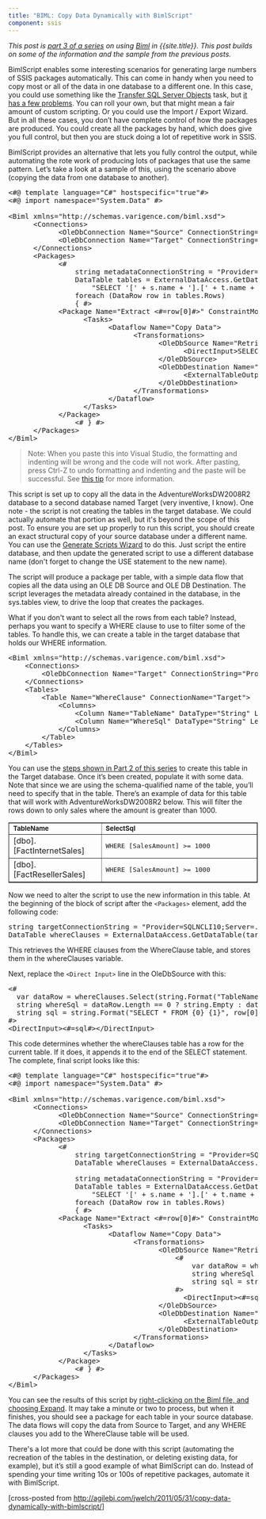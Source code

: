 ```yaml
---
title: "BIML: Copy Data Dynamically with BimlScript"
component: ssis
---
```


*This post is [part 3 of a series](http://agilebi.com/jwelch/2011/05/13/biml-functionality-in-bids-helper/) on using
[Biml](http://www.varigence.com/documentation/biml/) in {{site.title}}. This post builds on some of the information and the sample from the previous posts.*

BimlScript enables some interesting scenarios for generating large numbers of SSIS packages automatically. This can come in handy when you need to copy most or all of the data in one database to a different one. In this case, you could use something like the [Transfer SQL Server Objects](http://msdn.microsoft.com/en-us/library/ms142159.aspx) task, but [it has a few problems](http://blogs.msdn.com/b/mattm/archive/2007/04/18/roll-your-own-transfer-sql-server-objects-task.aspx). You can roll your own, but that might mean a fair amount of custom scripting. Or you could use the Import / Export Wizard. But in all these cases, you don&rsquo;t have complete control of how the packages are produced. You could create all the packages by hand, which does give you full control, but then you are stuck doing a lot of repetitive work in SSIS.

BimlScript provides an alternative that lets you fully control the output, while automating the rote work of producing lots of packages that use the same pattern. Let&rsquo;s take a look at a sample of this, using the scenario above (copying the data from one database to another).

<pre>&lt;#@ template language=&quot;C#&quot; hostspecific=&quot;true&quot;#&gt;
&lt;#@ import namespace=&quot;System.Data&quot; #&gt;
      
&lt;Biml xmlns=&quot;http://schemas.varigence.com/biml.xsd&quot;&gt;
      &lt;Connections&gt;
            &lt;OleDbConnection Name=&quot;Source&quot; ConnectionString=&quot;Provider=SQLNCLI10;Server=.;Initial Catalog=AdventureWorksDW2008R2;Integrated Security=SSPI;&quot;/&gt;
            &lt;OleDbConnection Name=&quot;Target&quot; ConnectionString=&quot;Provider=SQLNCLI10;Server=.;Initial Catalog=Target;Integrated Security=SSPI;&quot;/&gt;
      &lt;/Connections&gt;
      &lt;Packages&gt;
            &lt;# 
                string metadataConnectionString = &quot;Provider=SQLNCLI10;Server=.;Initial Catalog=AdventureWorksDW2008R2;Integrated Security=SSPI;&quot;;
                DataTable tables = ExternalDataAccess.GetDataTable(metadataConnectionString, 
                    &quot;SELECT '[' &#43; s.name &#43; '].[' &#43; t.name &#43; ']' FROM sys.tables t INNER JOIN sys.schemas s on t.schema_id = s.schema_id&quot;);
                foreach (DataRow row in tables.Rows)
                { #&gt;
            &lt;Package Name=&quot;Extract &lt;#=row[0]#&gt;&quot; ConstraintMode=&quot;Linear&quot; AutoCreateConfigurationsType=&quot;None&quot;&gt;
                  &lt;Tasks&gt;
                        &lt;Dataflow Name=&quot;Copy Data&quot;&gt; 
                              &lt;Transformations&gt;
                                    &lt;OleDbSource Name=&quot;Retrieve Data&quot; ConnectionName=&quot;Source&quot;&gt;
                                          &lt;DirectInput&gt;SELECT * FROM &lt;#=row[0]#&gt;&lt;/DirectInput&gt;
                                    &lt;/OleDbSource&gt;
                                    &lt;OleDbDestination Name=&quot;Insert Data&quot; ConnectionName=&quot;Target&quot;&gt;
                                          &lt;ExternalTableOutput Table=&quot;&lt;#=row[0]#&gt;&quot;/&gt;
                                    &lt;/OleDbDestination&gt;
                              &lt;/Transformations&gt;
                        &lt;/Dataflow&gt;
                  &lt;/Tasks&gt;
            &lt;/Package&gt;
                &lt;# } #&gt;
      &lt;/Packages&gt;
&lt;/Biml&gt;</pre>

>Note: When you paste this into Visual Studio, the formatting and indenting will be wrong and the code will not work. After pasting, press Ctrl-Z to undo formatting and indenting and the paste will be successful. See [this
 tip](http://bimlscript.com/Walkthrough/Details/45) for more information.

This script is set up to copy all the data in the AdventureWorksDW2008R2 database to a second database named Target (very inventive, I know). One note - the script is not creating the tables in the target database. We could actually automate that portion as well, but it's beyond the scope of this post. To ensure you are set up properly to run this script, you should create an exact structural copy of your source database under a different name. You can use the [Generate Scripts Wizard](http://msdn.microsoft.com/en-us/library/ms178078(v=SQL.105)) to do this. Just script the entire database, and then update the generated script to use a different database name (don't forget to change the USE statement to the new name).

The script will produce a package per table, with a simple data flow that copies all the data using an OLE DB Source and OLE DB Destination. The script leverages the metadata already contained in the database, in the sys.tables view, to drive the loop that creates the packages.

What if you don't want to select all the rows from each table? Instead, perhaps you want to specify a WHERE clause to use to filter some of the tables. To handle this, we can create a table in the target database that holds our WHERE information.

<pre>&lt;Biml xmlns=&quot;http://schemas.varigence.com/biml.xsd&quot;&gt;
    &lt;Connections&gt;
        &lt;OleDbConnection Name=&quot;Target&quot; ConnectionString=&quot;Provider=SQLNCLI10;Server=.;Initial Catalog=Target;Integrated Security=SSPI;&quot;/&gt;
    &lt;/Connections&gt;
    &lt;Tables&gt;
        &lt;Table Name=&quot;WhereClause&quot; ConnectionName=&quot;Target&quot;&gt;
            &lt;Columns&gt;
                &lt;Column Name=&quot;TableName&quot; DataType=&quot;String&quot; Length=&quot;255&quot;/&gt;
                &lt;Column Name=&quot;WhereSql&quot; DataType=&quot;String&quot; Length=&quot;4000&quot;/&gt;
            &lt;/Columns&gt;
        &lt;/Table&gt;
    &lt;/Tables&gt;
&lt;/Biml&gt;</pre>

<p>You can use the <a href="http://agilebi.com/jwelch/2011/05/26/creating-tables-using-biml-and-bimlscript/">
steps shown in Part 2 of this series</a> to create this table in the Target database. Once it&rsquo;s been created, populate it with some data. Note that since we are using the schema-qualified name of the table, you&rsquo;ll need to specify that in the table.
 There&rsquo;s an example of data for this table that will work with AdventureWorksDW2008R2 below. This will filter the rows down to only sales where the amount is greater than 1000.</p>

<table border="1" width="610" cellspacing="0" cellpadding="2">
<tbody>
<tr>
<td valign="top" width="200"><strong><span style="font-size:small">TableName</span></strong></td>
<td valign="top" width="408"><strong><span style="font-size:small">SelectSql</span></strong></td>
</tr>
<tr>
<td valign="top" width="200">[dbo].[FactInternetSales]</td>
<td valign="top" width="408">
<pre>WHERE [SalesAmount] &gt;= 1000</pre>
</td>
</tr>
<tr>
<td valign="top" width="200">[dbo].[FactResellerSales]</td>
<td valign="top" width="408">
<pre>WHERE [SalesAmount] &gt;= 1000</pre>
</td>
</tr>
</tbody>
</table>

Now we need to alter the script to use the new information in this table. At the beginning of the block of script after the `<Packages>` element, add the following code:

<pre>string targetConnectionString = &quot;Provider=SQLNCLI10;Server=.;Initial Catalog=Target;Integrated Security=SSPI;&quot;;
DataTable whereClauses = ExternalDataAccess.GetDataTable(targetConnectionString, &quot;SELECT TableName, WhereSql FROM WhereClause&quot;);
</pre>

This retrieves the WHERE clauses from the WhereClause table, and stores them in the whereClauses variable.

Next, replace the `<Direct Input>` line in the OleDbSource with this:

<pre>&lt;# 
  var dataRow = whereClauses.Select(string.Format(&quot;TableName = '{0}'&quot;, row[0]));
  string whereSql = dataRow.Length == 0 ? string.Empty : dataRow[0][1].ToString();    
  string sql = string.Format(&quot;SELECT * FROM {0} {1}&quot;, row[0], whereSql);
#&gt;
&lt;DirectInput&gt;&lt;#=sql#&gt;&lt;/DirectInput&gt;</pre>

This code determines whether the whereClauses table has a row for the current table. If it does, it appends it to the end of the SELECT statement. The complete, final script looks like this:

<pre>&lt;#@ template language=&quot;C#&quot; hostspecific=&quot;true&quot;#&gt;
&lt;#@ import namespace=&quot;System.Data&quot; #&gt;
      
&lt;Biml xmlns=&quot;http://schemas.varigence.com/biml.xsd&quot;&gt;
      &lt;Connections&gt;
            &lt;OleDbConnection Name=&quot;Source&quot; ConnectionString=&quot;Provider=SQLNCLI10;Server=.;Initial Catalog=AdventureWorksDW2008R2;Integrated Security=SSPI;&quot;/&gt;
            &lt;OleDbConnection Name=&quot;Target&quot; ConnectionString=&quot;Provider=SQLNCLI10;Server=.;Initial Catalog=Target;Integrated Security=SSPI;&quot;/&gt;
      &lt;/Connections&gt;
      &lt;Packages&gt;
            &lt;# 
                string targetConnectionString = &quot;Provider=SQLNCLI10;Server=.;Initial Catalog=Target;Integrated Security=SSPI;&quot;;
                DataTable whereClauses = ExternalDataAccess.GetDataTable(targetConnectionString, &quot;SELECT TableName, WhereSql FROM WhereClause&quot;);
                
                string metadataConnectionString = &quot;Provider=SQLNCLI10;Server=.;Initial Catalog=AdventureWorksDW2008R2;Integrated Security=SSPI;&quot;;
                DataTable tables = ExternalDataAccess.GetDataTable(metadataConnectionString, 
                    &quot;SELECT '[' &#43; s.name &#43; '].[' &#43; t.name &#43; ']' FROM sys.tables t INNER JOIN sys.schemas s on t.schema_id = s.schema_id&quot;);
                foreach (DataRow row in tables.Rows)
                { #&gt;
            &lt;Package Name=&quot;Extract &lt;#=row[0]#&gt;&quot; ConstraintMode=&quot;Linear&quot; AutoCreateConfigurationsType=&quot;None&quot;&gt;
                  &lt;Tasks&gt;
                        &lt;Dataflow Name=&quot;Copy Data&quot;&gt; 
                              &lt;Transformations&gt;
                                    &lt;OleDbSource Name=&quot;Retrieve Data&quot; ConnectionName=&quot;Source&quot;&gt;
                                        &lt;# 
                                            var dataRow = whereClauses.Select(string.Format(&quot;TableName = '{0}'&quot;, row[0]));
                                            string whereSql = dataRow.Length == 0 ? string.Empty : dataRow[0][1].ToString();    
                                            string sql = string.Format(&quot;SELECT * FROM {0} {1}&quot;, row[0], whereSql);
                                        #&gt;
                                          &lt;DirectInput&gt;&lt;#=sql#&gt;&lt;/DirectInput&gt;
                                    &lt;/OleDbSource&gt;
                                    &lt;OleDbDestination Name=&quot;Insert Data&quot; ConnectionName=&quot;Target&quot;&gt;
                                          &lt;ExternalTableOutput Table=&quot;&lt;#=row[0]#&gt;&quot;/&gt;
                                    &lt;/OleDbDestination&gt;
                              &lt;/Transformations&gt;
                        &lt;/Dataflow&gt;
                  &lt;/Tasks&gt;
            &lt;/Package&gt;
                &lt;# } #&gt;
      &lt;/Packages&gt;
&lt;/Biml&gt;</pre>

You can see the results of this script by <a href="http://agilebi.com/jwelch/2011/05/13/creating-a-basic-package-using-biml/">
right-clicking on the Biml file, and choosing Expand</a>. It may take a minute or two to process, but when it finishes, you should see a package for each table in your source database. The data flows will copy the data from Source to Target, and any WHERE clauses
 you add to the WhereClause table will be used.

There's a lot more that could be done with this script (automating the recreation of the tables in the destination, or deleting existing data, for example), but it&rsquo;s still a good example of what BimlScript can do. Instead of spending your time writing 10s or 100s of repetitive packages, automate it with BimlScript.

<p>[cross-posted from <a title="http://agilebi.com/jwelch/2011/05/31/copy-data-dynamically-with-bimlscript/" href="http://agilebi.com/jwelch/2011/05/31/copy-data-dynamically-with-bimlscript/">
http://agilebi.com/jwelch/2011/05/31/copy-data-dynamically-with-bimlscript/</a>]</p>
